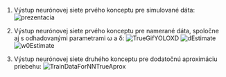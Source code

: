 
1. Výstup neurónovej siete prvého konceptu pre simulované dáta:
![prezentacia](https://user-images.githubusercontent.com/87126069/171729523-ecf9d109-6859-4e40-8790-efeae530d0c3.gif)

2. Výstup neurónovej siete prvého konceptu pre namerané dáta, spoločne aj s odhadovanými parametrami ω a δ:
![TrueGifYOLOXD](https://user-images.githubusercontent.com/87126069/171730578-4842f84e-ff57-4fdb-8908-62ce55089d2a.gif) 
![dEstimate](https://user-images.githubusercontent.com/87126069/171730626-097dfd1c-8d91-4e11-899c-37fa0b49b2e9.gif) ![w0Estimate](https://user-images.githubusercontent.com/87126069/171730649-f25744be-d7e0-4566-8557-b64b902205ae.gif)

3. Výstup neurónovej siete druhého konceptu pre dodatočnú aproximáciu priebehu:
![TrainDataForNNTrueAprox](https://user-images.githubusercontent.com/87126069/171731017-9943bfed-02aa-4e15-aa69-70ea442661f3.png)
